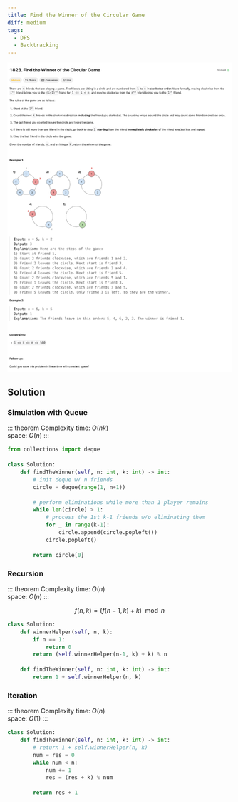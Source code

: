 ```yaml
---
title: Find the Winner of the Circular Game
diff: medium
tags:
  - DFS
  - Backtracking
---
```


<img class="medium-zoom" src="/algo/find-the-winner-of-the-circular-game.png" alt="https://leetcode.com/problems/find-the-winner-of-the-circular-game">

## Solution

### Simulation with Queue

::: theorem Complexity
time: $O(n k)$  
space: $O(n)$
:::


```py
from collections import deque

class Solution:
    def findTheWinner(self, n: int, k: int) -> int:
        # init deque w/ n friends
        circle = deque(range(1, n+1))

        # perform eliminations while more than 1 player remains
        while len(circle) > 1:
            # process the 1st k-1 friends w/o eliminating them
            for _ in range(k-1):
                circle.append(circle.popleft())
            circle.popleft()
        
        return circle[0]
```

### Recursion

::: theorem Complexity
time: $O(n)$  
space: $O(n)$
:::

$$f(n, k) = (f(n-1, k) + k) \mod n$$

```py
class Solution:
    def winnerHelper(self, n, k):
        if n == 1:
            return 0
        return (self.winnerHelper(n-1, k) + k) % n

    def findTheWinner(self, n: int, k: int) -> int:
        return 1 + self.winnerHelper(n, k)
```

### Iteration

::: theorem Complexity
time: $O(n)$  
space: $O(1)$
:::

```py
class Solution:
    def findTheWinner(self, n: int, k: int) -> int:
        # return 1 + self.winnerHelper(n, k)
        num = res = 0
        while num < n:
            num += 1
            res = (res + k) % num
            
        return res + 1
```
